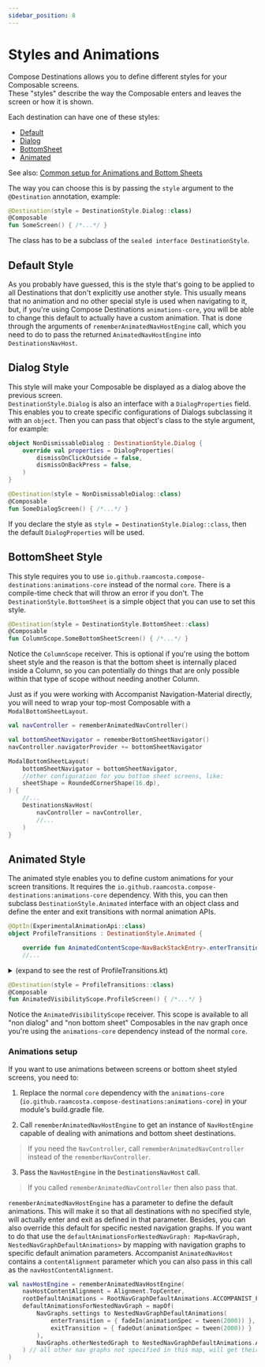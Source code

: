 ```yaml
---
sidebar_position: 8
---
```


# Styles and Animations

Compose Destinations allows you to define different styles for your Composable screens. <br/> 
These "styles" describe the way the Composable enters and leaves the screen or how it is shown.

Each destination can have one of these styles:

- [Default](#default-style)
- [Dialog](#dialog-style)
- [BottomSheet](#bottomsheet-style)
- [Animated](#animated-style)

See also: [Common setup for Animations and Bottom Sheets](#animations-setup)

The way you can choose this is by passing the `style` argument to the `@Destination` annotation, example:

```kotlin
@Destination(style = DestinationStyle.Dialog::class)
@Composable
fun SomeScreen() { /*...*/ }
```
The class has to be a subclass of the `sealed interface DestinationStyle`.

## Default Style

As you probably have guessed, this is the style that's going to be applied to all Destinations that don't explicitly use another style.
This usually means that no animation and no other special style is used when navigating to it, but, if you're using Compose Destinations `animations-core`, you will be able to change this default to actually have a custom animation. That is done through the arguments of `rememberAnimatedNavHostEngine` call, which you need to do to pass the returned `AnimatedNavHostEngine` into `DestinationsNavHost`.

## Dialog Style

This style will make your Composable be displayed as a dialog above the previous screen. <br/>
`DestinationStyle.Dialog` is also an interface with a `DialogProperties` field. This enables you to create specific configurations of Dialogs subclassing it with an `object`. Then you can pass that object's class to the style argument, for example:

```kotlin
object NonDismissableDialog : DestinationStyle.Dialog {
    override val properties = DialogProperties(
        dismissOnClickOutside = false,
        dismissOnBackPress = false,
    )
}
```

```kotlin
@Destination(style = NonDismissableDialog::class)
@Composable
fun SomeDialogScreen() { /*...*/ }
```

If you declare the style as `style = DestinationStyle.Dialog::class`, then the default `DialogProperties` will be used.

## BottomSheet Style

This style requires you to use `io.github.raamcosta.compose-destinations:animations-core` instead of the normal `core`. There is a compile-time check that will throw an error if you don't.
The `DestinationStyle.BottomSheet` is a simple object that you can use to set this style.

```kotlin
@Destination(style = DestinationStyle.BottomSheet::class)
@Composable
fun ColumnScope.SomeBottomSheetScreen() { /*...*/ }
```

Notice the `ColumnScope` receiver. This is optional if you're using the bottom sheet style and the reason is that the bottom sheet is internally placed inside a Column, so you can potentially do things that are only possible within that type of scope without needing another Column.

Just as if you were working with Accompanist Navigation-Material directly, you will need to wrap your top-most Composable with a `ModalBottomSheetLayout`. 

```kotlin
val navController = rememberAnimatedNavController()

val bottomSheetNavigator = rememberBottomSheetNavigator()
navController.navigatorProvider += bottomSheetNavigator

ModalBottomSheetLayout(
    bottomSheetNavigator = bottomSheetNavigator,
    //other configuration for you bottom sheet screens, like:
    sheetShape = RoundedCornerShape(16.dp),
) {
    //...
    DestinationsNavHost(
        navController = navController,
        //...
    )
}
```

## Animated Style

The animated style enables you to define custom animations for your screen transitions. It requires the `io.github.raamcosta.compose-destinations:animations-core` dependency. With this, you can then subclass `DestinationStyle.Animated` interface with an object class and define the enter and exit transitions with normal animation APIs.

```kotlin title=ProfileTransitions.kt
@OptIn(ExperimentalAnimationApi::class)
object ProfileTransitions : DestinationStyle.Animated {

    override fun AnimatedContentScope<NavBackStackEntry>.enterTransition(): EnterTransition? {
    //...
```
<details>
  <summary>(expand to see the rest of ProfileTransitions.kt)</summary>

```kotlin
    //...

        return when (initialState.navDestination) {
            GreetingScreenDestination ->
                slideInHorizontally(
                    initialOffsetX = { 1000 },
                    animationSpec = tween(700)
                )
            else -> null
        }
    }

    override fun AnimatedContentScope<NavBackStackEntry>.exitTransition(): ExitTransition? {

        return when (targetState.navDestination) {
            GreetingScreenDestination ->
                slideOutHorizontally(
                    targetOffsetX = { -1000 },
                    animationSpec = tween(700)
                )
            else -> null
        }
    }

    override fun AnimatedContentScope<NavBackStackEntry>.popEnterTransition(): EnterTransition? {

        return when (initialState.navDestination) {
            GreetingScreenDestination ->
                slideInHorizontally(
                    initialOffsetX = { -1000 },
                    animationSpec = tween(700)
                )
            else -> null
        }
    }

    override fun AnimatedContentScope<NavBackStackEntry>.popExitTransition(): ExitTransition? {

        return when (targetState.navDestination) {
            GreetingScreenDestination ->
                slideOutHorizontally(
                    targetOffsetX = { 1000 },
                    animationSpec = tween(700)
                )
            else -> null
        }
    }
}
```
</details>

```kotlin
@Destination(style = ProfileTransitions::class)
@Composable
fun AnimatedVisibilityScope.ProfileScreen() { /*...*/ }
```

Notice the `AnimatedVisibilityScope` receiver. This scope is available to all "non dialog" and "non bottom sheet" Composables in the nav graph once you're using the `animations-core` dependency instead of the normal `core`.

### Animations setup

If you want to use animations between screens or bottom sheet styled screens, you need to:
1. Replace the normal `core` dependency with the `animations-core` (`io.github.raamcosta.compose-destinations:animations-core`) in your module's build.gradle file.

2. Call `rememberAnimatedNavHostEngine` to get an instance of `NavHostEngine` capable of dealing with animations and bottom sheet destinations. 
> If you need the `NavController`, call `rememberAnimatedNavController` instead of the `rememberNavController`.

3. Pass the `NavHostEngine` in the `DestinationsNavHost` call.
> If you called `rememberAnimatedNavController` then also pass that.


`rememberAnimatedNavHostEngine` has a parameter to define the default animations. This will make it so that all destinations with no specified style, will actually enter and exit as defined in that parameter.
Besides, you can also override this default for specific nested navigation graphs. If you want to do that use the `defaultAnimationsForNestedNavGraph: Map<NavGraph, NestedNavGraphDefaultAnimations>` by mapping with navigation graphs to specific default animation parameters.
Accompanist `AnimatedNavHost` contains a `contentAlignment` parameter which you can also pass in this call as the `navHostContentAlignment`.

```kotlin
val navHostEngine = rememberAnimatedNavHostEngine(
    navHostContentAlignment = Alignment.TopCenter,
    rootDefaultAnimations = RootNavGraphDefaultAnimations.ACCOMPANIST_FADING, //default `rootDefaultAnimations` means no animations
    defaultAnimationsForNestedNavGraph = mapOf(
        NavGraphs.settings to NestedNavGraphDefaultAnimations(
            enterTransition = { fadeIn(animationSpec = tween(2000)) },
            exitTransition = { fadeOut(animationSpec = tween(2000)) }
        ),
        NavGraphs.otherNestedGraph to NestedNavGraphDefaultAnimations.ACCOMPANIST_FADING
    ) // all other nav graphs not specified in this map, will get their animations from the `rootDefaultAnimations` above.
)
```